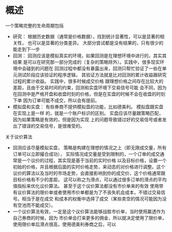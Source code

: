 # 概述

一个策略完整的生命周期包括
* 研究： 根据历史数据（通常是价格数据），找到统计显著性，可以是显著的相关性，
也可以是显著的分类差异。 大部分尝试都是没有结果的，只有很少的能走到下一步
* 回测： 回测应该是模拟真实的环境，如果回测是在理想环境中进行的，其实其结果
是可以在研究那一部分完成的（复杂的策略除外）。实践中，很多现实环境中会碰到的问题在
回测过程中都没有暴露出来，回测只帮忙验证了一些在单元测试阶段应该验证的程序逻辑，
其验证方法就是比对回测的累计收益跟研究过程的累计收益。 实践中，很多时候成交价格
跟理想价格之间存在比较大的差距，且由于交易时间的约束，回测和实盘环境下交易信号可能
会不同，因为在回测中是严格开盘和收盘时刻的价格，但是在实盘的时候不会在收盘的时刻下单
因为订单可能不成交，所以会有提前。
* 模拟盘和实盘： 有些券商不提供模拟盘的功能，比如德美利。 模拟盘跟实盘在实现上是一样
的，就是一个账户标识的区别。 实盘应该尽量跟策略匹配，因为如果策略是有效的，但是因为实现
上的问题导致错过好的交易信号或者发出了错误的交易信号，是很难受的。 

关于议价算法
* 回测应该尽量模拟实盘， 策略是构建在理想的情况之上（即无限成交量，所有订单可以立即撮合成功），
实际情况成交量是受到限制的，一个订单的成交通常是一个议价的过程，其实现是基于当前的实时价格
以及目标价格，设置一个初始的价格，并且根据后面的实时价格走势，来动态的对价格进行调整。这个
议价的算法以及当时的市场走势，会直接影响到你的成交价，这个价格通常跟目标价格有不少的差距，
这可以称之为滑点，可以通过很多订单的滑点的平均值指标来优化议价算法。 甚至于这个议价算法都没有市价单来的有效
使用带有议价算法的限价单或者使用市价单都是为了不丧失机会成本，不错过交易信号。相当于是在成交
和成本的权衡中选择了成交（某些卖空的情况可能因为没有空池而不能成交）。
* 一个议价算法有效，一定是这个议价算法能够战胜市价单，当时使用赢透作为自己券商的时候，因为
市价单会打来更多的佣金，所以就决定使用了限价单，使用限价单后滑点很高，使用德美利券商之后，可以

